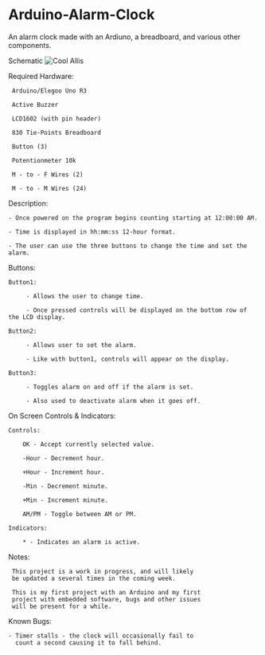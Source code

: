 
# Arduino-Alarm-Clock
An alarm clock made with an Ardiuno, a breadboard, and various other components.


Schematic
![Cool Allis](https://user-images.githubusercontent.com/45023561/116840335-0bbabc80-ab9b-11eb-9962-6e3c49d8c1cd.png)

Required Hardware:

     Arduino/Elegoo Uno R3
     
     Active Buzzer
     
     LCD1602 (with pin header)
     
     830 Tie-Points Breadboard
     
     Button (3)
     
     Potentionmeter 10k
     
     M - to - F Wires (2)
     
     M - to - M Wires (24) 

Description:

	- Once powered on the program begins counting starting at 12:00:00 AM.

	- Time is displayed in hh:mm:ss 12-hour format.

    - The user can use the three buttons to change the time and set the alarm.

Buttons:

    Button1:
	
         - Allows the user to change time.
         
         - Once pressed controls will be displayed on the bottom row of the LCD display.
         
    Button2:
	
         - Allows user to set the alarm.
         
         - Like with button1, controls will appear on the display.
         
    Button3:
	
         - Toggles alarm on and off if the alarm is set.
         
         - Also used to deactivate alarm when it goes off.

On Screen Controls & Indicators:

	Controls:
	
		OK - Accept currently selected value.
		
		-Hour - Decrement hour.
		
		+Hour - Increment hour.
		
		-Min - Decrement minute.
		
		+Min - Increment minute.
		
		AM/PM - Toggle between AM or PM.
		
	Indicators:
	
		* - Indicates an alarm is active.

Notes:

     This project is a work in progress, and will likely
     be updated a several times in the coming week.

     This is my first project with an Arduino and my first
     project with embedded software, bugs and other issues
     will be present for a while.

Known Bugs:

    - Timer stalls - the clock will occasionally fail to
      count a second causing it to fall behind.
   
